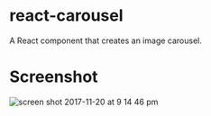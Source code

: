 # react-carousel
A React component that creates an image carousel.

# Screenshot
![screen shot 2017-11-20 at 9 14 46 pm](https://user-images.githubusercontent.com/31449025/33056014-ee68f7d0-ce37-11e7-8096-89a1940dd85a.png)
